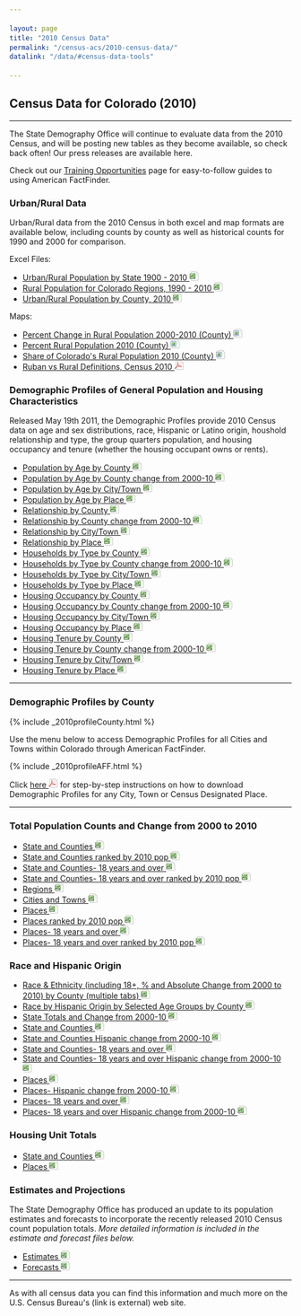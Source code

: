 ```yaml
---

layout: page
title: "2010 Census Data"
permalink: "/census-acs/2010-census-data/"
datalink: "/data/#census-data-tools"

---
```


## Census Data for Colorado (2010)

- - -

The State Demography Office will continue to evaluate data from the 2010 Census, and will be posting new tables as they become available, so check back often! Our press releases are available here.

Check out our [Training Opportunities](/demography/training#training) page for easy-to-follow guides to using American FactFinder.

### Urban/Rural Data

Urban/Rural data from the 2010 Census in both excel and map formats are available below, including counts by county as well as historical counts for 1990 and 2000 for comparison.

Excel Files:

- [Urban/Rural Population by State 1900 - 2010 ![xls](/images/page_white_excel.png 'download xls file')](https://dola.colorado.gov/gis-php/files/demog-docs/Rural%20Urban%20by%20State%201990%20to%202010.xls)
- [Rural Population for Colorado Regions, 1990 - 2010 ![xls](/images/page_white_excel.png 'download xls file')](https://dola.colorado.gov/gis-php/files/demog-docs/Rural%20by%20Region%20and%20Cnty%20and%20shares%2090-10.xls)
- [Urban/Rural Population by County, 2010 ![xls](/images/page_white_excel.png 'download xls file')](https://dola.colorado.gov/gis-php/files/demog-docs/Rural%20Urban%20by%20county%202010%202000.xls) 


Maps:

- [Percent Change in Rural Population 2000-2010 (County) ![image](/images/page_white_picture.png 'download image file')](https://dola.colorado.gov/gis-php/files/projects/thematic/Rural/PctChgRuralMap.png)
- [Percent Rural Population 2010 (County) ![image](/images/page_white_picture.png 'download image file')](https://dola.colorado.gov/gis-php/files/projects/thematic/Rural/PctRuralPopMap.png)
- [Share of Colorado\'s Rural Population 2010 (County) ![image](/images/page_white_picture.png 'download image file')](https://dola.colorado.gov/gis-php/files/projects/thematic/Rural/RuralSharePopMap.png)
- [Ruban vs Rural Definitions, Census 2010 ![pdf](/images/page_white_acrobat.png 'download pdf file')](https://dola.colorado.gov/gis-php/files/projects/thematic/Rural/UrbanRural.pdf)


### Demographic Profiles of General Population and Housing Characteristics

Released May 19th 2011, the Demographic Profiles provide 2010 Census data on age and sex distributions, race, Hispanic or Latino origin, houshold relationship and type, the group quarters population, and housing occupancy and tenure (whether the housing occupant owns or rents).

- [Population by Age by County ![xls](/images/page_white_excel.png 'download xls file')](http://dola.colorado.gov/dlg/demog/2010data/demographicprofiles/PopulationByAge2010_County.xls)
- [Population by Age by County change from 2000-10 ![xls](/images/page_white_excel.png 'download xls file')](http://dola.colorado.gov/dlg/demog/2010data/demographicprofiles/PopulationByAge2010vs2000_County.xls)
- [Population by Age by City/Town ![xls](/images/page_white_excel.png 'download xls file')](http://dola.colorado.gov/dlg/demog/2010data/demographicprofiles/PopulationByAge2010_IncorporatedPlace.xls)
- [Population by Age by Place ![xls](/images/page_white_excel.png 'download xls file')](http://dola.colorado.gov/dlg/demog/2010data/demographicprofiles/PopulationByAge2010_Place.xls)
- [Relationship by County ![xls](/images/page_white_excel.png 'download xls file')](http://dola.colorado.gov/dlg/demog/2010data/demographicprofiles/Relationship2010_County.xls)
- [Relationship by County change from 2000-10 ![xls](/images/page_white_excel.png 'download xls file')](http://dola.colorado.gov/dlg/demog/2010data/demographicprofiles/Relationship2010vs2000_County.xls)
- [Relationship by City/Town ![xls](/images/page_white_excel.png 'download xls file')](http://dola.colorado.gov/dlg/demog/2010data/demographicprofiles/Relationship2010_IncorporatedPlace.xls)
- [Relationship by Place ![xls](/images/page_white_excel.png 'download xls file')](http://dola.colorado.gov/dlg/demog/2010data/demographicprofiles/Relationship2010_Place.xls)
- [Households by Type by County ![xls](/images/page_white_excel.png 'download xls file')](http://dola.colorado.gov/dlg/demog/2010data/demographicprofiles/HouseholdsByType2010_County.xls)
- [Households by Type by County change from 2000-10 ![xls](/images/page_white_excel.png 'download xls file')](http://dola.colorado.gov/dlg/demog/2010data/demographicprofiles/HouseholdsByType2010vs2000_County.xls)
- [Households by Type by City/Town ![xls](/images/page_white_excel.png 'download xls file')](http://dola.colorado.gov/dlg/demog/2010data/demographicprofiles/HouseholdsByType2010_IncorporatedPlace.xls)
- [Households by Type by Place ![xls](/images/page_white_excel.png 'download xls file')](http://dola.colorado.gov/dlg/demog/2010data/demographicprofiles/HouseholdsByType2010_Place.xls)
- [Housing Occupancy by County ![xls](/images/page_white_excel.png 'download xls file')](http://dola.colorado.gov/dlg/demog/2010data/demographicprofiles/HousingOccupancy2010_County.xls)
- [Housing Occupancy by County change from 2000-10 ![xls](/images/page_white_excel.png 'download xls file')](http://dola.colorado.gov/dlg/demog/2010data/demographicprofiles/HousingOccupancy2010vs2000_County.xls)
- [Housing Occupancy by City/Town ![xls](/images/page_white_excel.png 'download xls file')](http://dola.colorado.gov/dlg/demog/2010data/demographicprofiles/HousingOccupancy2010_IncorporatedPlace.xls)
- [Housing Occupancy by Place ![xls](/images/page_white_excel.png 'download xls file')](http://dola.colorado.gov/dlg/demog/2010data/demographicprofiles/HousingOccupancy2010_Place.xls)
- [Housing Tenure by County ![xls](/images/page_white_excel.png 'download xls file')](http://dola.colorado.gov/dlg/demog/2010data/demographicprofiles/HousingTenure2010_County.xls)
- [Housing Tenure by County change from 2000-10 ![xls](/images/page_white_excel.png 'download xls file')](http://dola.colorado.gov/dlg/demog/2010data/demographicprofiles/HousingTenure2010vs2000_County.xls)
- [Housing Tenure by City/Town ![xls](/images/page_white_excel.png 'download xls file')](http://dola.colorado.gov/dlg/demog/2010data/demographicprofiles/HousingTenure2010_IncorporatedPlace.xls)
- [Housing Tenure by Place ![xls](/images/page_white_excel.png 'download xls file')](http://dola.colorado.gov/dlg/demog/2010data/demographicprofiles/HousingTenure2010_Place.xls)

----

### Demographic Profiles by County

{% include _2010profileCounty.html %}

Use the menu below to access Demographic Profiles for all Cities and Towns within Colorado through American FactFinder.

{% include _2010profileAFF.html %}

Click [here ![pdf](/images/page_white_acrobat.png 'download pdf file')](http://dola.colorado.gov/dlg/demog/2010data/Accessing%20the%20Demographic%20Profile%20for%20a%20City_April13.pdf) for step-by-step instructions on how to download Demographic Profiles for any City, Town or Census Designated Place.

----

### Total Population Counts and Change from 2000 to 2010

- [State and Counties ![xls](/images/page_white_excel.png 'download xls file')](http://dola.colorado.gov/dlg/demog/2010data/total%20pop%20change%20counties.xls)
- [State and Counties ranked by 2010 pop ![xls](/images/page_white_excel.png 'download xls file')](http://dola.colorado.gov/dlg/demog/2010data/total%20pop%20change%20counties_ranked.xls)
- [State and Counties- 18 years and over ![xls](/images/page_white_excel.png 'download xls file')](http://dola.colorado.gov/dlg/demog/2010data/total%20pop%20change%20counties%2018.xls)
- [State and Counties- 18 years and over ranked by 2010 pop ![xls](/images/page_white_excel.png 'download xls file')](http://dola.colorado.gov/dlg/demog/2010data/total%20pop%20change%20counties%2018_ranked.xls)
- [Regions ![xls](/images/page_white_excel.png 'download xls file')](http://dola.colorado.gov/dlg/demog/2010data/total%20pop%20change%20region.xls)
- [Cities and Towns ![xls](/images/page_white_excel.png 'download xls file')](http://dola.colorado.gov/dlg/demog/2010data/total%20pop%20change.xls)
- [Places ![xls](/images/page_white_excel.png 'download xls file')](http://dola.colorado.gov/dlg/demog/2010data/total%20pop%20change%20muni.xls)
- [Places ranked by 2010 pop ![xls](/images/page_white_excel.png 'download xls file')](http://dola.colorado.gov/dlg/demog/2010data/total%20pop%20change%20muni_ranked.xls)
- [Places- 18 years and over ![xls](/images/page_white_excel.png 'download xls file')](http://dola.colorado.gov/dlg/demog/2010data/total%20pop%20change%20muni%2018.xls)
- [Places- 18 years and over ranked by 2010 pop ![xls](/images/page_white_excel.png 'download xls file')](http://dola.colorado.gov/dlg/demog/2010data/total%20pop%20change%20muni%2018_ranked.xls)


### Race and Hispanic Origin

- [Race & Ethnicity (including 18+, % and Absolute Change from 2000 to 2010) by County (multiple tabs) ![xls](/images/page_white_excel.png 'download xls file')](http://dola.colorado.gov/dlg/demog/2010data/race%20and%20hispanic%20origin%20counties_change2000to2010.xls)
- [Race by Hispanic Origin by Selected Age Groups by County ![xls](/images/page_white_excel.png 'download xls file')](http://dola.colorado.gov/dlg/demog/2010data/RaceByHispanicOriginbyAgeCounties.xlsx)
- [State Totals and Change from 2000-10 ![xls](/images/page_white_excel.png 'download xls file')](http://dola.colorado.gov/dlg/demog/2010data/race%20and%20hispanic%20origin%20state_2000%202010.xls)
- [State and Counties ![xls](/images/page_white_excel.png 'download xls file')](http://dola.colorado.gov/dlg/demog/2010data/race%20and%20hispanic%20origin%20counties.xls)
- [State and Counties Hispanic change from 2000-10 ![xls](/images/page_white_excel.png 'download xls file')](http://dola.colorado.gov/dlg/demog/2010data/hispanic%20change%20counties.xls)
- [State and Counties- 18 years and over ![xls](/images/page_white_excel.png 'download xls file')](http://dola.colorado.gov/dlg/demog/2010data/race%20and%20hispanic%20origin%20counties_18%20and%20over.xls)
- [State and Counties- 18 years and over Hispanic change from 2000-10 ![xls](/images/page_white_excel.png 'download xls file')](http://dola.colorado.gov/dlg/demog/2010data/hispanic%20change%20counties_18%20and%20over.xls)
- [Places ![xls](/images/page_white_excel.png 'download xls file')](http://dola.colorado.gov/dlg/demog/2010data/race%20and%20hispanic%20origin%20muni.xls)
- [Places- Hispanic change from 2000-10 ![xls](/images/page_white_excel.png 'download xls file')](http://dola.colorado.gov/dlg/demog/2010data/hispanic%20change%20muni.xls)
- [Places- 18 years and over ![xls](/images/page_white_excel.png 'download xls file')](http://dola.colorado.gov/dlg/demog/2010data/race%20and%20hispanic%20origin%20muni_18%20and%20over.xls)
- [Places- 18 years and over Hispanic change from 2000-10 ![xls](/images/page_white_excel.png 'download xls file')](http://dola.colorado.gov/dlg/demog/2010data/hispanic%20change%20muni_18%20and%20over.xls)


### Housing Unit Totals

- [State and Counties ![xls](/images/page_white_excel.png 'download xls file')](http://dola.colorado.gov/dlg/demog/2010data/housing%20units%20counties.xls)
- [Places ![xls](/images/page_white_excel.png 'download xls file')](http://dola.colorado.gov/dlg/demog/2010data/housing%20units%20muni.xls)


### Estimates and Projections

The State Demography Office has produced an update to its population estimates and forecasts to incorporate the recently released 2010 Census count population totals. *More detailed information is included in the estimate and forecast files below.*

- [Estimates ![xls](/images/page_white_excel.png 'download xls file')](http://dola.colorado.gov/dlg/demog/2010data/popbycountyandmuni_2010to2020_revisedformular.xls)
- [Forecasts ![xls](/images/page_white_excel.png 'download xls file')](http://dola.colorado.gov/dlg/demog/2010data/UpdatedPreliminaryProjections.xls)

----

As with all census data you can find this information and much more on the U.S. Census Bureau\'s (link is external) web site.

 